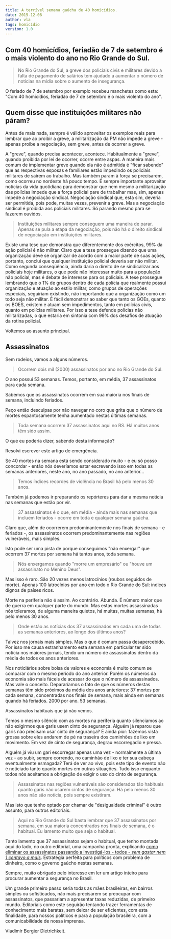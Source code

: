 ```yaml
---
title: A terrível semana gaúcha de 40 homicídios.
date: 2015-12-08
author: vla
tags: homicídio
version: 1.0
---
```


## Com 40 homicídios, feriadão de 7 de setembro é o mais violento do ano no Rio Grande do Sul.

> No Rio Grande do Sul, a greve dos policiais civis e militares devido a falta de pagamento de salários tem ajudado a aumentar o número de notícias na mídia sobre o aumento de insegurança. 

O feriado de 7 de setembro por exemplo recebeu manchetes como esta: "Com 40 homicídios, feriadão de 7 de setembro é o mais violento do ano".

## Quem disse que instituições militares não páram?

Antes de mais nada, sempre é válido aproveitar os exemplos reais para lembrar que ao proibir a greve, a militarização da PM não impede a greve - apenas proibe a negociação, sem greve, antes de ocorrer a greve. 

A "greve", quando precisa acontecer, acontece. Habitualmente a "greve", quando proibida por lei de ocorrer, ocorre entre aspas. A maneira mais comum de implementar greve quando ela não é admitida é "ficar sabendo" que as respectivas esposas e familiares estão impedindo os policiais militares de saírem ao trabalho. Mas também param à força se precisarem, como ocorreu no nordeste há pouco tempo. É sempre importante aproveitar notícias da vida quotidiana para demonstrar que nem mesmo a militarização das polícias impede que a força policial pare de trabalhar mas, sim, apenas impede a negociação sindical. Negociação sindical que, esta sim, deveria ser permitida, pois pode, muitas vezes, prevenir a greve. Mas a negociação sindical é proibida aos policiais militares. Só parando mesmo para se fazerem ouvidos. 

> Instituições militares sempre conseguem uma maneira de parar. Apenas se pula a etapa da negociação, pois não há o direito sindical de negociação em instituições militares. 

Existe uma tese que demonstra que diferentemente dos exércitos, 99% da ação policial é não militar. Claro que a tese prossegue dizendo que uma organização deve se organizar de acordo com a maior parte de suas ações, portanto, conclui que qualquer instituição policial deveria ser não militar. Como segunda conseqüência, ainda daria o direito de se sindicalizar aos policiais hoje militares, o que pode não interessar muito para a população não policial, mas é debate de interesse para os policiais. A tese prossegue lembrando que o 1% de grupos dentro de cada polícia que realmente possui organização e atuação ao estilo militar, como grupos de operações especiais, seguiriam existindo, não importando que a organização como um todo seja não militar. É fácil demonstrar ao saber que tanto os GOEs, quanto os BOES, existem e atuam sem impedimentos, tanto em polícias civis, quanto em polícias militares. Por isso a tese defende polícias não militarizadas, o que estaria em sintonia com 99% dos desafios de atuação da rotina policial.

Voltemos ao assunto principal.

## Assassinatos

Sem rodeios, vamos a alguns números. 

> Ocorrem dois mil (2000) assassinatos por ano no Rio Grande do Sul. 

O ano possui 53 semanas. Temos, portanto, em média, 37 assassinatos para cada semana. 

Sabemos que os assassinatos ocorrem em sua maioria nos finais de semana, incluindo feriados. 

Peço então desculpas por não navegar no coro que grita que o número de mortes espantosamente tenha aumentado nestas últimas semanas. 

> Toda semana ocorrem 37 assassinatos aqui no RS. Há muitos anos têm sido assim. 

O que eu poderia dizer, sabendo desta informação?

Resolvi escrever este artigo de emergência. 

Se 40 mortes na semana está sendo considerado muito - e eu só posso concordar - então nós deveríamos estar escrevendo isso em todas as semanas anteriores, neste ano, no ano passado, no ano anterior... 

> Temos índices recordes de violência no Brasil há pelo menos 30 anos. 

Também já podemos ir preparando os repórteres para dar a mesma notícia nas semanas que estão por vir. 

> 37 assassinatos é o que, em média - ainda mais nas semanas que incluem feriados - ocorre em toda e qualquer semana gaúcha.

Claro que, além de ocorrerem predominantemente nos finais de semana - e feriados -, os assassinatos ocorrem predominantemente nas regiões vulneráveis, mais simples. 

Isto pode ser uma pista de porque conseguimos "não enxergar" que ocorrem 37 mortes por semana há tantos anos, toda semana.

> Nós enxergamos quando "morre um empresário" ou "houve um assassinato no Menino Deus". 

Mas isso é raro. São 20 vezes menos latrocínios (roubos seguidos de morte). Apenas 100 latrocínios por ano em todo o Rio Grande do Sul: índices dignos de países ricos. 

Morte na periferia não é assim. Ao contrário. Abunda. É número maior que de guerra em qualquer parte do mundo. Mas estas mortes assassinadas nós toleramos, de alguma maneira quietos, há muitas, muitas semanas, há pelo menos 30 anos.

> Onde estão as notícias dos 37 assassinados em cada uma de todas as semanas anteriores, ao longo dos últimos anos?

Talvez nos jornais mais simples. Mas o que é comum passa desapercebido. Por isso me causa estranhamento esta semana em particular ter sido notícia nos maiores jornais, tendo um número de assassinatos dentro da média de todos os anos anteriores.

Nos noticiários sobre bolsa de valores e economia é muito comum se comparar com o mesmo período do ano anterior. Porém os números da economia são mais fáceis de acessar do que o número de assassinados. Mas vale o conceito. Depararíamos o fato de que os números destas semanas têm sido próximos da média dos anos anteriores: 37 mortes por cada semana, concentradas nos finais de semana, mais ainda em semanas quando há feriados. 2000 por ano. 53 semanas.

Assassinatos habituais que já não vemos.

Temos o mesmo silêncio com as mortes na periferia quanto silenciamos ao não exigirmos que garis usem cinto de segurança. Alguém já reparou que garis não precisam usar cinto de segurança? É ainda pior: fazemos vista grossa sobre eles andarem de pé na traseira dos caminhões de lixo em movimento. Em vez de cinto de segurança, degrau escorregadio e pressa. 

Alguém já viu um gari escorregar apenas uma vez - normalmente a última vez - ao subir, sempre correndo, no caminhão de lixo e ter sua cabeça eventualmente esmagada? Terá de ver ao vivo, pois este tipo de evento não é noticiado tanto quanto mortes em outras situações. Tudo isso enquanto todos nós aceitamos a obrigação de exigir o uso do cinto de segurança.

> Assassinatos nas regiões vulneráveis são considerados tão habituais quanto garis não usarem cintos de segurança. Há pelo menos 30 anos não são notícia, pois sempre existiram.

Mas isto que tenho optado por chamar de "desigualdade criminal" é outro assunto, para outros editoriais. 

> Aqui no Rio Grande do Sul basta lembrar que 37 assassinatos por semana, em sua maioria concentrados nos finais de semana, é o habitual. Eu lamento muito que seja o habitual. 

Tanto lamento que 37 assassinatos sejam o habitual, que tenho montada aqui do lado, no outro editorial, uma campanha pronta, explicando <a href="homicidios-100-porcento-investigados.html">como eliminar os assassinatos passando a investigá-los - todos - *sem gastar nem 1 centavo a mais*</a>. Estratégia perfeita para políticos com problema de dinheiro, como o governo gaúcho nestas semanas.

Sempre, muito obrigado pelo interesse em ler um artigo inteiro para procurar aumentar a segurança no Brasil.

Um grande primeiro passo seria todas as mães brasileiras, em bairros simples ou sofisticados, não mais precisarem se preocupar com assassinatos, que passariam a apresentar taxas reduzidas, de primeiro mundo. Editoriais como este seguirão tentando trazer ferramentas de conhecimento mais baratas, sem deixar de ser eficientes, com esta finalidade, para nossos políticos e para a população brasileira, com a comunicabilidade de nossa imprensa.

Vladimir Bergier Dietrichkeit.

